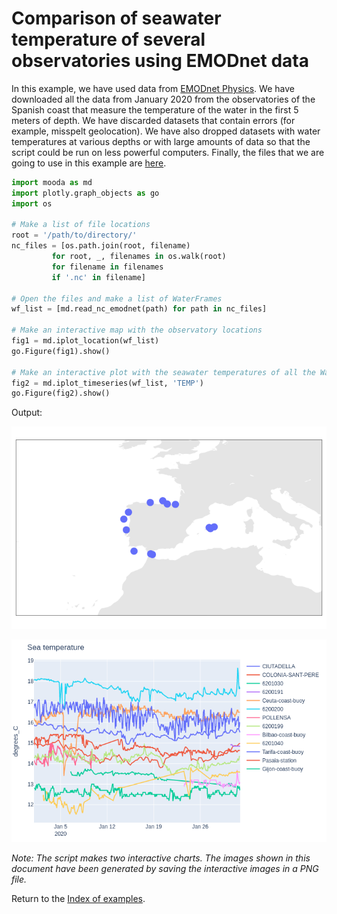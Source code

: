 # Comparison of seawater temperature of several observatories using EMODnet data

In this example, we have used data from [EMODnet Physics](https://www.emodnet-physics.eu/Portal/). We have downloaded all the data from January 2020 from the observatories of the Spanish coast that measure the temperature of the water in the first 5 meters of depth. We have discarded datasets that contain errors (for example, misspelt geolocation). We have also dropped datasets with water temperatures at various depths or with large amounts of data so that the script could be run on less powerful computers. Finally, the files that we are going to use in this example are [here](./data/emodnet-esp-2020-01.7z).

```python
import mooda as md
import plotly.graph_objects as go
import os

# Make a list of file locations
root = '/path/to/directory/'
nc_files = [os.path.join(root, filename)
         for root, _, filenames in os.walk(root)
         for filename in filenames
         if '.nc' in filename]

# Open the files and make a list of WaterFrames
wf_list = [md.read_nc_emodnet(path) for path in nc_files]

# Make an interactive map with the observatory locations
fig1 = md.iplot_location(wf_list)
go.Figure(fig1).show()

# Make an interactive plot with the seawater temperatures of all the WaterFrames
fig2 = md.iplot_timeseries(wf_list, 'TEMP')
go.Figure(fig2).show()
```

Output:

![Observatories of the Spanish coast][spanish-observatories]

![Spanish coast seawater temperatures][spanish-temp]

*Note: The script makes two interactive charts. The images shown in this document have been generated by saving the interactive images in a PNG file.*

Return to the [Index of examples](index_examples.md).

[spanish-observatories]: ./img_examples/spanish-observatories.png

[spanish-temp]: ./img_examples/spanish-temp.png